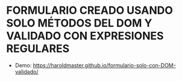 # FORMULARIO CREADO USANDO SOLO MÉTODOS DEL DOM Y VALIDADO CON EXPRESIONES REGULARES
* Demo:
  https://haroldmaster.github.io/formulario-solo-con-DOM-validado/